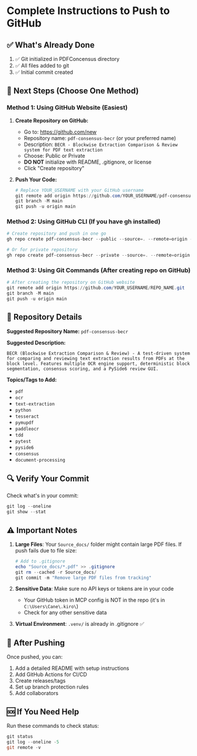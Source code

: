 # Complete Instructions to Push to GitHub

## ✅ What's Already Done
1. ✅ Git initialized in PDFConcensus directory
2. ✅ All files added to git
3. ✅ Initial commit created

## 🚀 Next Steps (Choose One Method)

### Method 1: Using GitHub Website (Easiest)

1. **Create Repository on GitHub:**
   - Go to: https://github.com/new
   - Repository name: `pdf-consensus-becr` (or your preferred name)
   - Description: `BECR - Blockwise Extraction Comparison & Review system for PDF text extraction`
   - Choose: Public or Private
   - **DO NOT** initialize with README, .gitignore, or license
   - Click "Create repository"

2. **Push Your Code:**
   ```powershell
   # Replace YOUR_USERNAME with your GitHub username
   git remote add origin https://github.com/YOUR_USERNAME/pdf-consensus-becr.git
   git branch -M main
   git push -u origin main
   ```

### Method 2: Using GitHub CLI (If you have gh installed)

```powershell
# Create repository and push in one go
gh repo create pdf-consensus-becr --public --source=. --remote=origin --push

# Or for private repository
gh repo create pdf-consensus-becr --private --source=. --remote=origin --push
```

### Method 3: Using Git Commands (After creating repo on GitHub)

```powershell
# After creating the repository on GitHub website
git remote add origin https://github.com/YOUR_USERNAME/REPO_NAME.git
git branch -M main
git push -u origin main
```

## 📝 Repository Details

**Suggested Repository Name:** `pdf-consensus-becr`

**Suggested Description:**
```
BECR (Blockwise Extraction Comparison & Review) - A test-driven system for comparing and reviewing text extraction results from PDFs at the block level. Features multiple OCR engine support, deterministic block segmentation, consensus scoring, and a PySide6 review GUI.
```

**Topics/Tags to Add:**
- `pdf`
- `ocr`
- `text-extraction`
- `python`
- `tesseract`
- `pymupdf`
- `paddleocr`
- `tdd`
- `pytest`
- `pyside6`
- `consensus`
- `document-processing`

## 🔍 Verify Your Commit

Check what's in your commit:
```powershell
git log --oneline
git show --stat
```

## ⚠️ Important Notes

1. **Large Files**: Your `Source_docs/` folder might contain large PDF files. If push fails due to file size:
   ```powershell
   # Add to .gitignore
   echo "Source_docs/*.pdf" >> .gitignore
   git rm --cached -r Source_docs/
   git commit -m "Remove large PDF files from tracking"
   ```

2. **Sensitive Data**: Make sure no API keys or tokens are in your code
   - Your GitHub token in MCP config is NOT in the repo (it's in `C:\Users\Cane\.kiro\`)
   - Check for any other sensitive data

3. **Virtual Environment**: `.venv/` is already in .gitignore ✅

## 🎯 After Pushing

Once pushed, you can:
1. Add a detailed README with setup instructions
2. Add GitHub Actions for CI/CD
3. Create releases/tags
4. Set up branch protection rules
5. Add collaborators

## 🆘 If You Need Help

Run these commands to check status:
```powershell
git status
git log --oneline -5
git remote -v
```
